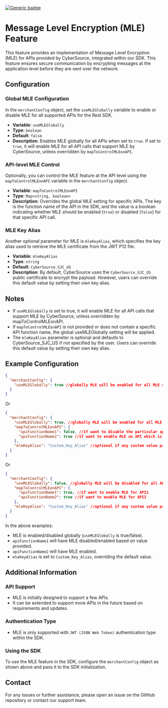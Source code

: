 [![Generic badge](https://img.shields.io/badge/MLE-NEW-GREEN.svg)](https://shields.io/)

# Message Level Encryption (MLE) Feature

This feature provides an implementation of Message Level Encryption (MLE) for APIs provided by CyberSource, integrated within our SDK. This feature ensures secure communication by encrypting messages at the application level before they are sent over the network.

## Configuration

### Global MLE Configuration

In the `merchantConfig` object, set the `useMLEGlobally` variable to enable or disable MLE for all supported APIs for the Rest SDK.

- **Variable**: `useMLEGlobally`
- **Type**: `boolean`
- **Default**: `false`
- **Description**: Enables MLE globally for all APIs when set to `true`. If set to `true`, it will enable MLE for all API calls that support MLE by CyberSource, unless overridden by `mapToControlMLEonAPI`.

### API-level MLE Control

Optionally, you can control the MLE feature at the API level using the `mapToControlMLEonAPI` variable in the `merchantConfig` object.

- **Variable**: `mapToControlMLEonAPI`
- **Type**: `Map<string, boolean>`
- **Description**: Overrides the global MLE setting for specific APIs. The key is the function name of the API in the SDK, and the value is a boolean indicating whether MLE should be enabled (`true`) or disabled (`false`) for that specific API call.

### MLE Key Alias

Another optional parameter for MLE is `mleKeyAlias`, which specifies the key alias used to retrieve the MLE certificate from the JWT P12 file.

- **Variable**: `mleKeyAlias`
- **Type**: `string`
- **Default**: `CyberSource_SJC_US`
- **Description**: By default, CyberSource uses the `CyberSource_SJC_US` public certificate to encrypt the payload. However, users can override this default value by setting their own key alias.

## Notes
- If `useMLEGlobally` is set to true, it will enable MLE for all API calls that support MLE by CyberSource, unless overridden by mapToControlMLEonAPI.
- If `mapToControlMLEonAPI` is not provided or does not contain a specific API function name, the global useMLEGlobally setting will be applied.
- The `mleKeyAlias` parameter is optional and defaults to CyberSource_SJC_US if not specified by the user. Users can override this default value by setting their own key alias.

## Example Configuration

```json
{
  "merchantConfig": {
    "useMLEGlobally": true //globally MLE will be enabled for all MLE supported APIs
  }
}
```
Or 

```json
{
  "merchantConfig": {
    "useMLEGlobally": true, //globally MLE will be enabled for all MLE supported APIs
    "mapToControlMLEonAPI": {
      "apiFunctionName1": false, //if want to disable the particular api from list of MLE supported APIs
      "apiFunctionName2": true //if want to enable MLE on API which is not in the list of supported MLE APIs for used version of Rest SDK
    },
    "mleKeyAlias": "Custom_Key_Alias" //optional if any custom value provided by Cybs
  }
}
```
Or

```json
{
  "merchantConfig": {
    "useMLEGlobally": false, //globally MLE will be disabled for all APIs
    "mapToControlMLEonAPI": {
      "apiFunctionName1": true, //if want to enable MLE for API1
      "apiFunctionName2": true //if want to enable MLE for API2
    },
    "mleKeyAlias": "Custom_Key_Alias" //optional if any custom value provided by Cybs
  }
}
```

In the above examples:
- MLE is enabled/disabled globally (`useMLEGlobally` is true/false).
- `apiFunctionName1` will have MLE disabled/enabled based on value provided.
- `apiFunctionName2` will have MLE enabled.
- `mleKeyAlias` is set to `Custom_Key_Alias`, overriding the default value.

## Additional Information

### API Support
- MLE is initially designed to support a few APIs.
- It can be extended to support more APIs in the future based on requirements and updates.
### Authentication Type
- MLE is only supported with `JWT (JSON Web Token)` authentication type within the SDK.
### Using the SDK
To use the MLE feature in the SDK, configure the `merchantConfig` object as shown above and pass it to the SDK initialization.

## Contact
For any issues or further assistance, please open an issue on the GitHub repository or contact our support team.
